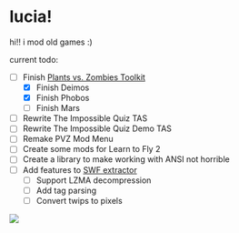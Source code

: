 # lucia!

hi!! i mod old games :)

current todo:
- [ ] Finish [Plants vs. Zombies Toolkit](https://github.com/saturnaliam/mars)
  - [x] Finish Deimos
  - [x] Finish Phobos
  - [ ] Finish Mars
- [ ] Rewrite The Impossible Quiz TAS
- [ ] Rewrite The Impossible Quiz Demo TAS
- [ ] Remake PVZ Mod Menu
- [ ] Create some mods for Learn to Fly 2
- [ ] Create a library to make working with ANSI not horrible
- [ ] Add features to [SWF extractor](https://github.com/saturnaliam/swf-header-extractor)
  - [ ] Support LZMA decompression
  - [ ] Add tag parsing
  - [ ] Convert twips to pixels

[![](https://github-readme-stats.vercel.app/api/top-langs/?username=saturnaliam&layout=donut&langs_count=6&hide=Astro,CSS,Shell,Vim%20Script&custom_title=lucia%20languages%21%21)](https://github.com/anuraghazra/github-readme-stats)
